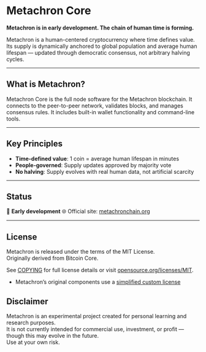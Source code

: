 # Metachron Core

**Metachron is in early development. The chain of human time is forming.**

Metachron is a human-centered cryptocurrency where time defines value. Its supply is dynamically anchored to global population and average human lifespan — updated through democratic consensus, not arbitrary halving cycles.

---

## What is Metachron?

Metachron Core is the full node software for the Metachron blockchain. It connects to the peer-to-peer network, validates blocks, and manages consensus rules. It includes built-in wallet functionality and command-line tools.

---

## Key Principles

- **Time-defined value**: 1 coin = average human lifespan in minutes  
- **People-governed**: Supply updates approved by majority vote  
- **No halving**: Supply evolves with real human data, not artificial scarcity  

---

## Status

🚧 **Early development**
🌐 Official site: [metachronchain.org](https://metachronchain.org)

---

## License

Metachron is released under the terms of the MIT License.  
Originally derived from Bitcoin Core.

See [COPYING](COPYING) for full license details or visit [opensource.org/licenses/MIT](https://opensource.org/licenses/MIT).

- Metachron’s original components use a [simplified custom license](LICENSE.metachron.txt)


## Disclaimer

Metachron is an experimental project created for personal learning and research purposes.  
It is not currently intended for commercial use, investment, or profit — though this may evolve in the future.  
Use at your own risk.

